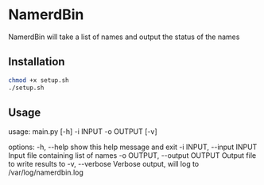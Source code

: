 # NamerdBin

NamerdBin will take a list of names and output the status of the names

## Installation


```bash
chmod +x setup.sh
./setup.sh
```

## Usage

usage: main.py [-h] -i INPUT -o OUTPUT [-v]

options:
  -h, --help            show this help message and exit
  -i INPUT, --input INPUT
                        Input file containing list of names
  -o OUTPUT, --output OUTPUT
                        Output file to write results to
  -v, --verbose         Verbose output, will log to /var/log/namerdbin.log
